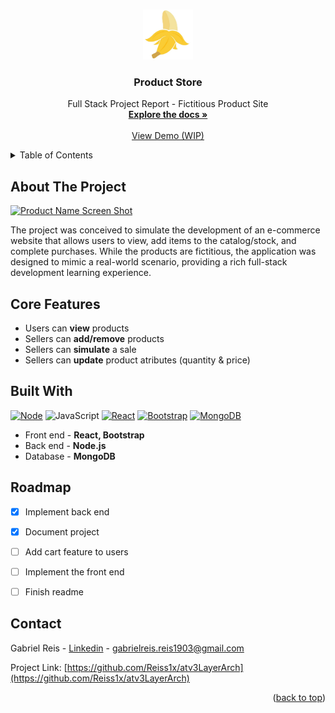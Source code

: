 <!-- Improved compatibility of back to top link: See: https://github.com/othneildrew/Best-README-Template/pull/73 -->
<a name="readme-top"></a>
<!--
*** Thanks for checking out the Best-README-Template. If you have a suggestion
*** that would make this better, please fork the repo and create a pull request
*** or simply open an issue with the tag "enhancement".
*** Don't forget to give the project a star!
*** Thanks again! Now go create something AMAZING! :D
-->



<!-- PROJECT SHIELDS -->
<!--
*** I'm using markdown "reference style" links for readability.
*** Reference links are enclosed in brackets [ ] instead of parentheses ( ).
*** See the bottom of this document for the declaration of the reference variables
*** for contributors-url, forks-url, etc. This is an optional, concise syntax you may use.
*** https://www.markdownguide.org/basic-syntax/#reference-style-links
-->



<!-- PROJECT LOGO -->
<br />
<div align="center">
  <a href="https://github.com/Reiss1x/atv3LayerArch">
    <img src="src/logo.jpg" alt="Logo" width="80" height="80">
  </a>

<h3 align="center">Product Store</h3>

  <p align="center">
      Full Stack Project Report - Fictitious Product Site
    <br />
    <a href="https://github.com/Reiss1x/atv3LayerArch"><strong>Explore the docs »</strong></a>
    <br />
    <br />
    <a href="https://github.com/Reiss1x/atv3LayerArch">View Demo (WIP)</a>
  </p>
</div>



<!-- TABLE OF CONTENTS -->
<details>
  <summary>Table of Contents</summary>
  <ol>
    <li><a href="#about-the-project">About The Project</a></li>
    <li><a href="#core-features">Core Features</a></li>
    <li><a href="#built-with">Built With</a></li>
    <li><a href="#contact">Contact</a></li>
    <li><a href="#roadmap">Roadmap</a></li>
  </ol>
</details>



<!-- ABOUT THE PROJECT -->
## About The Project

[![Product Name Screen Shot][product-screenshot]](https://example.com)

The project was conceived to simulate the development of an e-commerce website that allows users to view, add items to the catalog/stock, and complete purchases. While the products are fictitious, the application was designed to mimic a real-world scenario, providing a rich full-stack development learning experience.

<!-- CORE FEATURES -->
## Core Features

<ul>
  <li>Users can <strong>view</strong> products</li>
  <li>Sellers can <strong>add/remove</strong> products</li>
  <li>Sellers can  <strong>simulate</strong> a sale </li>
  <li>Sellers can <strong>update</strong> product atributes (quantity & price)</li>
</ul>

## Built With


 [![Node][Node.js]][Node-url]
 ![JavaScript]
 [![React][React.js]][React-url]
 [![Bootstrap][Bootstrap.com]][Bootstrap-url]
 [![MongoDB][MongoDB]][MongoDB-url]

 - Front end - **React, Bootstrap**
 - Back end - **Node.js**
 - Database - **MongoDB**
  


<!-- ROADMAP -->
## Roadmap
- [x] Implement back end
- [x] Document project
- [ ] Add cart feature to users
- [ ] Implement the front end
- [ ] Finish readme


<!-- CONTACT -->
## Contact

Gabriel Reis - [Linkedin](https://www.linkedin.com/in/devgabrielreis/) - gabrielreis.reis1903@gmail.com

Project Link: [https://github.com/Reiss1x/atv3LayerArch](https://github.com/Reiss1x/atv3LayerArch)

<p align="right">(<a href="#readme-top">back to top</a>)</p>


<!-- MARKDOWN LINKS & IMAGES -->
<!-- https://www.markdownguide.org/basic-syntax/#reference-style-links -->
[linkedin-shield]: https://img.shields.io/badge/-LinkedIn-black.svg?style=for-the-badge&logo=linkedin&colorB=555
[linkedin-url]: https://www.linkedin.com/in/devgabrielreis/
[product-screenshot]: images/screenshot.png
[React.js]: https://img.shields.io/badge/React-20232A?style=for-the-badge&logo=react&logoColor=61DAFB
[React-url]: https://reactjs.org/
[Node.js]: https://img.shields.io/badge/Node.js-43853D?style=for-the-badge&logo=node.js&logoColor=white
[Node-url]: https://nodejs.org/
[Bootstrap.com]: https://img.shields.io/badge/Bootstrap-563D7C?style=for-the-badge&logo=bootstrap&logoColor=white
[Bootstrap-url]: https://getbootstrap.com
[JavaScript]: https://img.shields.io/badge/JavaScript-323330?style=for-the-badge&logo=javascript&logoColor=F7DF1E 
[MongoDB]: https://img.shields.io/badge/MongoDB-4EA94B?style=for-the-badge&logo=mongodb&logoColor=white
[MongoDB-url]: https://www.mongodb.com/
